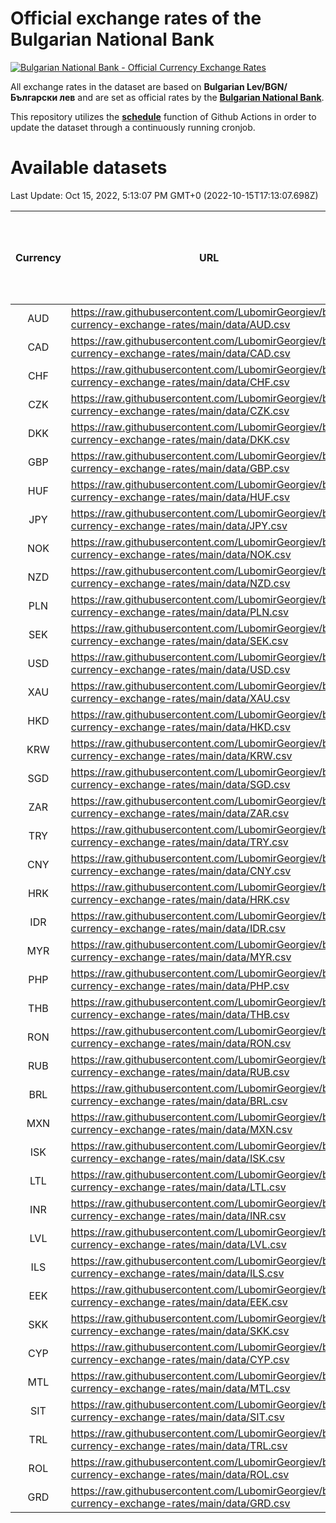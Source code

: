 # Official exchange rates of the Bulgarian National Bank

[![Bulgarian National Bank - Official Currency Exchange Rates](https://github.com/LubomirGeorgiev/bnb-currency-exchange-rates/actions/workflows/update-rates.yml/badge.svg?branch=main)](https://github.com/LubomirGeorgiev/bnb-currency-exchange-rates/actions/workflows/update-rates.yml)

All exchange rates in the dataset are based on **Bulgarian Lev/BGN/Български лев** and are set as official rates by the [**Bulgarian National Bank**](https://www.bnb.bg/Statistics/StExternalSector/StExchangeRates/StERForeignCurrencies/index.htm?toLang=_EN).

This repository utilizes the [**schedule**](https://docs.github.com/en/actions/reference/events-that-trigger-workflows) function of Github Actions in order to update the dataset through a continuously running cronjob.

# Available datasets

<!-- START LINKS (DO NOT EVER FU*ING DELETE THIS COMMENT FOR THE LOVE OF YOUR LIFE!!! IF YOU ARE CURIOS HOW IT WORKS, YOU CAN HAVE A LOOK AT ./src/updateReadme.ts) -->

Last Update: Oct 15, 2022, 5:13:07 PM GMT+0 (2022-10-15T17:13:07.698Z)

| Currency | URL                                                                                             | Number of records | Number of missing days that were filled in |
| :------: | ----------------------------------------------------------------------------------------------- | :---------------: | :----------------------------------------: |
|   AUD    | https://raw.githubusercontent.com/LubomirGeorgiev/bnb-currency-exchange-rates/main/data/AUD.csv |       8282        |                    2555                    |
|   CAD    | https://raw.githubusercontent.com/LubomirGeorgiev/bnb-currency-exchange-rates/main/data/CAD.csv |       8282        |                    2555                    |
|   CHF    | https://raw.githubusercontent.com/LubomirGeorgiev/bnb-currency-exchange-rates/main/data/CHF.csv |       8282        |                    2555                    |
|   CZK    | https://raw.githubusercontent.com/LubomirGeorgiev/bnb-currency-exchange-rates/main/data/CZK.csv |       8282        |                    2555                    |
|   DKK    | https://raw.githubusercontent.com/LubomirGeorgiev/bnb-currency-exchange-rates/main/data/DKK.csv |       8282        |                    2555                    |
|   GBP    | https://raw.githubusercontent.com/LubomirGeorgiev/bnb-currency-exchange-rates/main/data/GBP.csv |       8282        |                    2555                    |
|   HUF    | https://raw.githubusercontent.com/LubomirGeorgiev/bnb-currency-exchange-rates/main/data/HUF.csv |       8282        |                    2555                    |
|   JPY    | https://raw.githubusercontent.com/LubomirGeorgiev/bnb-currency-exchange-rates/main/data/JPY.csv |       8282        |                    2555                    |
|   NOK    | https://raw.githubusercontent.com/LubomirGeorgiev/bnb-currency-exchange-rates/main/data/NOK.csv |       8282        |                    2555                    |
|   NZD    | https://raw.githubusercontent.com/LubomirGeorgiev/bnb-currency-exchange-rates/main/data/NZD.csv |       8282        |                    2555                    |
|   PLN    | https://raw.githubusercontent.com/LubomirGeorgiev/bnb-currency-exchange-rates/main/data/PLN.csv |       8282        |                    2555                    |
|   SEK    | https://raw.githubusercontent.com/LubomirGeorgiev/bnb-currency-exchange-rates/main/data/SEK.csv |       8282        |                    2555                    |
|   USD    | https://raw.githubusercontent.com/LubomirGeorgiev/bnb-currency-exchange-rates/main/data/USD.csv |       8282        |                    2555                    |
|   XAU    | https://raw.githubusercontent.com/LubomirGeorgiev/bnb-currency-exchange-rates/main/data/XAU.csv |       8282        |                    2557                    |
|   HKD    | https://raw.githubusercontent.com/LubomirGeorgiev/bnb-currency-exchange-rates/main/data/HKD.csv |       7982        |                    2466                    |
|   KRW    | https://raw.githubusercontent.com/LubomirGeorgiev/bnb-currency-exchange-rates/main/data/KRW.csv |       7982        |                    2466                    |
|   SGD    | https://raw.githubusercontent.com/LubomirGeorgiev/bnb-currency-exchange-rates/main/data/SGD.csv |       7982        |                    2466                    |
|   ZAR    | https://raw.githubusercontent.com/LubomirGeorgiev/bnb-currency-exchange-rates/main/data/ZAR.csv |       7982        |                    2466                    |
|   TRY    | https://raw.githubusercontent.com/LubomirGeorgiev/bnb-currency-exchange-rates/main/data/TRY.csv |       6463        |                    1995                    |
|   CNY    | https://raw.githubusercontent.com/LubomirGeorgiev/bnb-currency-exchange-rates/main/data/CNY.csv |       6345        |                    1961                    |
|   HRK    | https://raw.githubusercontent.com/LubomirGeorgiev/bnb-currency-exchange-rates/main/data/HRK.csv |       6345        |                    1961                    |
|   IDR    | https://raw.githubusercontent.com/LubomirGeorgiev/bnb-currency-exchange-rates/main/data/IDR.csv |       6345        |                    1961                    |
|   MYR    | https://raw.githubusercontent.com/LubomirGeorgiev/bnb-currency-exchange-rates/main/data/MYR.csv |       6345        |                    1961                    |
|   PHP    | https://raw.githubusercontent.com/LubomirGeorgiev/bnb-currency-exchange-rates/main/data/PHP.csv |       6345        |                    1961                    |
|   THB    | https://raw.githubusercontent.com/LubomirGeorgiev/bnb-currency-exchange-rates/main/data/THB.csv |       6345        |                    1961                    |
|   RON    | https://raw.githubusercontent.com/LubomirGeorgiev/bnb-currency-exchange-rates/main/data/RON.csv |       6286        |                    1943                    |
|   RUB    | https://raw.githubusercontent.com/LubomirGeorgiev/bnb-currency-exchange-rates/main/data/RUB.csv |       6118        |                    1889                    |
|   BRL    | https://raw.githubusercontent.com/LubomirGeorgiev/bnb-currency-exchange-rates/main/data/BRL.csv |       5373        |                    1662                    |
|   MXN    | https://raw.githubusercontent.com/LubomirGeorgiev/bnb-currency-exchange-rates/main/data/MXN.csv |       5373        |                    1662                    |
|   ISK    | https://raw.githubusercontent.com/LubomirGeorgiev/bnb-currency-exchange-rates/main/data/ISK.csv |       5280        |                    1631                    |
|   LTL    | https://raw.githubusercontent.com/LubomirGeorgiev/bnb-currency-exchange-rates/main/data/LTL.csv |       5145        |                    1574                    |
|   INR    | https://raw.githubusercontent.com/LubomirGeorgiev/bnb-currency-exchange-rates/main/data/INR.csv |       5015        |                    1557                    |
|   LVL    | https://raw.githubusercontent.com/LubomirGeorgiev/bnb-currency-exchange-rates/main/data/LVL.csv |       4782        |                    1462                    |
|   ILS    | https://raw.githubusercontent.com/LubomirGeorgiev/bnb-currency-exchange-rates/main/data/ILS.csv |       4289        |                    1336                    |
|   EEK    | https://raw.githubusercontent.com/LubomirGeorgiev/bnb-currency-exchange-rates/main/data/EEK.csv |       3990        |                    1216                    |
|   SKK    | https://raw.githubusercontent.com/LubomirGeorgiev/bnb-currency-exchange-rates/main/data/SKK.csv |       2962        |                    904                     |
|   CYP    | https://raw.githubusercontent.com/LubomirGeorgiev/bnb-currency-exchange-rates/main/data/CYP.csv |       2905        |                    889                     |
|   MTL    | https://raw.githubusercontent.com/LubomirGeorgiev/bnb-currency-exchange-rates/main/data/MTL.csv |       2605        |                    800                     |
|   SIT    | https://raw.githubusercontent.com/LubomirGeorgiev/bnb-currency-exchange-rates/main/data/SIT.csv |       2543        |                    779                     |
|   TRL    | https://raw.githubusercontent.com/LubomirGeorgiev/bnb-currency-exchange-rates/main/data/TRL.csv |       1817        |                    558                     |
|   ROL    | https://raw.githubusercontent.com/LubomirGeorgiev/bnb-currency-exchange-rates/main/data/ROL.csv |       1696        |                    523                     |
|   GRD    | https://raw.githubusercontent.com/LubomirGeorgiev/bnb-currency-exchange-rates/main/data/GRD.csv |        359        |                    107                     |

<!-- END LINKS (DO NOT EVER FU*ING DELETE THIS COMMENT FOR THE LOVE OF YOUR LIFE!!! IF YOU ARE CURIOS HOW IT WORKS, YOU CAN HAVE A LOOK AT ./src/updateReadme.ts) -->
